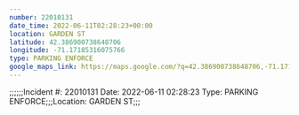 ```yaml
---
number: 22010131
date_time: 2022-06-11T02:28:23+00:00
location: GARDEN ST
latitude: 42.386900738648706
longitude: -71.17185316075766
type: PARKING ENFORCE
google_maps_link: https://maps.google.com/?q=42.386900738648706,-71.17185316075766
---
```


;;;;;;Incident #: 22010131  Date: 2022-06-11 02:28:23   Type: PARKING ENFORCE;;;Location: GARDEN ST;;;
